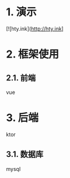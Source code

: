 # 1. 演示

[![hty.ink](http://hty.ink]

# 2. 框架使用

## 2.1. 前端

vue

# 3. 后端

ktor

## 3.1. 数据库

mysql
